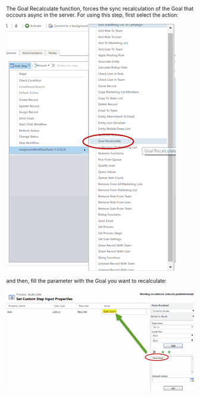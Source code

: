 The Goal Recalculate function, forces the sync recalculation of the Goal that occours async in the server.
For using this step, first select the action:

![](Goal%20Recalculate_wf1.gif)

and then, fill the parameter with the Goal you want to recalculate:

![](Goal%20Recalculate_wf2.gif)
